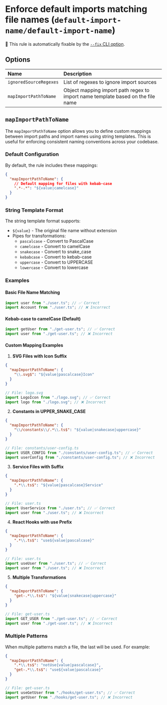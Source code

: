 # Enforce default imports matching file names (`default-import-name/default-import-name`)

🔧 This rule is automatically fixable by the [`--fix` CLI option](https://eslint.org/docs/latest/user-guide/command-line-interface#--fix).

<!-- end auto-generated rule header -->

## Options

<!-- begin auto-generated rule options list -->

| Name                   | Description                                                                     |
| :--------------------- | :------------------------------------------------------------------------------ |
| `ignoredSourceRegexes` | List of regexes to ignore import sources                                        |
| `mapImportPathToName`  | Object mapping import path regex to import name template based on the file name |

<!-- end auto-generated rule options list -->

## `mapImportPathToName`

The `mapImportPathToName` option allows you to define custom mappings between import paths and import names using string templates. This is useful for enforcing consistent naming conventions across your codebase.

### Default Configuration

By default, the rule includes these mappings:

```json
{
  "mapImportPathToName": {
    // Default mapping for files with kebab-case
    ".*-.*": "${value|camelcase}"
  }
}
```

### String Template Format

The string template format supports:

- `${value}` - The original file name without extension
- Pipes for transformations:
  - `pascalcase` - Convert to PascalCase
  - `camelcase` - Convert to camelCase
  - `snakecase` - Convert to snake_case
  - `kebabcase` - Convert to kebab-case
  - `uppercase` - Convert to UPPERCASE
  - `lowercase` - Convert to lowercase

### Examples

#### Basic File Name Matching

```typescript
import user from "./user.ts"; // ✅ Correct
import Account from "./user.ts"; // ❌ Incorrect
```

#### Kebab-case to camelCase (Default)

```typescript
import getUser from "./get-user.ts"; // ✅ Correct
import user from "./get-user.ts"; // ❌ Incorrect
```

#### Custom Mapping Examples

1. **SVG Files with Icon Suffix**

```json
{
  "mapImportPathToName": {
    "\\.svg$": "${value|pascalcase}Icon"
  }
}
```

```typescript
// File: logo.svg
import LogoIcon from "./logo.svg"; // ✅ Correct
import logo from "./logo.svg"; // ❌ Incorrect
```

2. **Constants in UPPER_SNAKE_CASE**

```json
{
  "mapImportPathToName": {
    "\\/constants\\/.*\\.ts$": "${value|snakecase|uppercase}"
  }
}
```

```typescript
// File: constants/user-config.ts
import USER_CONFIG from "./constants/user-config.ts"; // ✅ Correct
import userConfig from "./constants/user-config.ts"; // ❌ Incorrect
```

3. **Service Files with Suffix**

```json
{
  "mapImportPathToName": {
    ".*\\.ts$": "${value|pascalcase}Service"
  }
}
```

```typescript
// File: user.ts
import UserService from "./user.ts"; // ✅ Correct
import user from "./user.ts"; // ❌ Incorrect
```

4. **React Hooks with use Prefix**

```json
{
  "mapImportPathToName": {
    ".*\\.ts$": "use${value|pascalcase}"
  }
}
```

```typescript
// File: user.ts
import useUser from "./user.ts"; // ✅ Correct
import user from "./user.ts"; // ❌ Incorrect
```

5. **Multiple Transformations**

```json
{
  "mapImportPathToName": {
    "get-.*\\.ts$": "${value|snakecase|uppercase}"
  }
}
```

```typescript
// File: get-user.ts
import GET_USER from "./get-user.ts"; // ✅ Correct
import user from "./get-user.ts"; // ❌ Incorrect
```

### Multiple Patterns

When multiple patterns match a file, the last will be used. For example:

```json
{
  "mapImportPathToName": {
    ".*\\.ts$": "notUse{value|pascalcase}",
    "get-.*\\.ts$": "use${value|pascalcase}"
  }
}
```

```typescript
// File: get-user.ts
import useGetUser from "./hooks/get-user.ts"; // ✅ Correct
import getUser from "./hooks/get-user.ts"; // ❌ Incorrect
```
